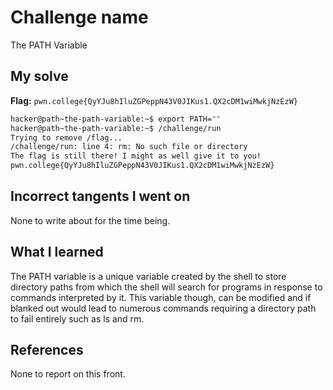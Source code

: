 # Challenge name
The PATH Variable

## My solve
**Flag:** `pwn.college{QyYJu8hIluZGPeppN43V0JIKus1.QX2cDM1wiMwkjNzEzW}`

```bash
hacker@path~the-path-variable:~$ export PATH=""
hacker@path~the-path-variable:~$ /challenge/run
Trying to remove /flag...
/challenge/run: line 4: rm: No such file or directory
The flag is still there! I might as well give it to you!
pwn.college{QyYJu8hIluZGPeppN43V0JIKus1.QX2cDM1wiMwkjNzEzW}
```

## Incorrect tangents I went on
None to write about for the time being.

## What I learned
The PATH variable is a unique variable created by the shell to store directory paths from which the shell will search for programs in response to commands interpreted by it. This variable though, can be modified and if blanked out would lead to numerous commands requiring a directory path to fail entirely such as ls and rm. 

## References
None to report on this front.
